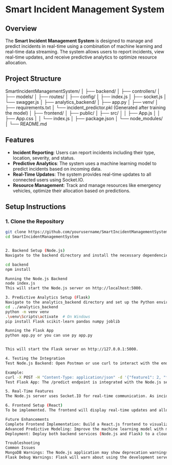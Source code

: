 # Smart Incident Management System

## Overview

The **Smart Incident Management System** is designed to manage and predict incidents in real-time using a combination of machine learning and real-time data streaming. The system allows users to report incidents, view real-time updates, and receive predictive analytics to optimize resource allocation.

## Project Structure


SmartIncidentManagementSystem/
│
├── backend/
│ ├── controllers/
│ ├── models/
│ ├── routes/
│ ├── config/
│ ├── index.js
│ ├── socket.js
│ └── swagger.js
│
├── analytics_backend/
│ ├── app.py
│ ├── venv/
│ ├── requirements.txt
│ └── incident_predictor.pkl (Generated after training the model)
│
├── frontend/
│ ├── public/
│ ├── src/
│ │ ├── App.js
│ │ ├── App.css
│ │ └── index.js
│ ├── package.json
│ └── node_modules/
│
└── README.md



## Features

- **Incident Reporting**: Users can report incidents including their type, location, severity, and status.
- **Predictive Analytics**: The system uses a machine learning model to predict incidents based on incoming data.
- **Real-Time Updates**: The system provides real-time updates to all connected users using Socket.IO.
- **Resource Management**: Track and manage resources like emergency vehicles, optimize their allocation based on predictions.

## Setup Instructions

### 1. Clone the Repository

```bash
git clone https://github.com/yourusername/SmartIncidentManagementSystem.git
cd SmartIncidentManagementSystem


2. Backend Setup (Node.js)
Navigate to the backend directory and install the necessary dependencies:

cd backend
npm install

Running the Node.js Backend
node index.js
This will start the Node.js server on http://localhost:5000.

3. Predictive Analytics Setup (Flask)
Navigate to the analytics_backend directory and set up the Python environment:
cd ../analytics_backend
python -m venv venv
.\venv\Scripts\activate  # On Windows
pip install Flask scikit-learn pandas numpy joblib

Running the Flask App
python app.py or you can use py app.py


This will start the Flask server on http://127.0.0.1:5000.

4. Testing the Integration
Test Node.js Backend: Open Postman or use curl to interact with the endpoints exposed by the Node.js server.

Example:
curl -X POST -H "Content-Type: application/json" -d '{"feature1": 2, "feature2": 3}' http://localhost:5000/api/predict
Test Flask App: The /predict endpoint is integrated with the Node.js server. Any prediction request sent to Node.js will be forwarded to Flask for processing.

5. Real-Time Features
The Node.js server uses Socket.IO for real-time communication. As incidents are reported or predictions are made, connected clients will receive real-time updates.

6. Frontend Setup (React)
To be implemented. The frontend will display real-time updates and allow users to report incidents.

Future Enhancements
Complete Frontend Implementation: Build a React.js frontend to visualize incidents, resources, and predictions.
Advanced Predictive Modeling: Improve the machine learning model with more data and advanced algorithms.
Deployment: Deploy both backend services (Node.js and Flask) to a cloud environment.

Troubleshooting
Common Issues
MongoDB Warnings: The Node.js application may show deprecation warnings related to MongoDB connection options. These can typically be ignored, or you can update the MongoDB driver.
Flask Debug Warnings: Flask will warn about using the development server in production. For production use, a WSGI server like Gunicorn should be used.